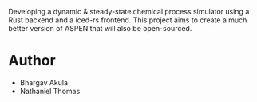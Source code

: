 Developing a dynamic & steady-state chemical process simulator using a Rust backend and a iced-rs frontend. This project aims to create a much better version of ASPEN that will also be open-sourced.

# Author

- Bhargav Akula
- Nathaniel Thomas
